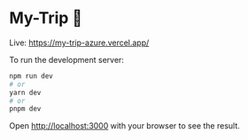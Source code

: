 # My-Trip 🚖

Live: https://my-trip-azure.vercel.app/


To run the development server:

```bash
npm run dev
# or
yarn dev
# or
pnpm dev
```

Open [http://localhost:3000](http://localhost:3000) with your browser to see the result.
